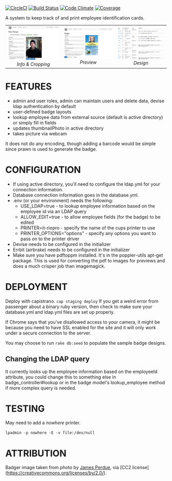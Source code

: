 [![CircleCI](https://circleci.com/gh/KPB-US/badgeulator.svg?style=svg)](https://circleci.com/gh/KPB-US/badgeulator)
[![Build Status](https://travis-ci.org/KPB-US/badgeulator.svg?branch=master)](https://travis-ci.org/KPB-US/badgeulator)
[![Code Climate](https://codeclimate.com/github/KPB-US/badgeulator/badges/gpa.svg)](https://codeclimate.com/github/KPB-US/badgeulator) [![Coverage](https://codeclimate.com/github/KPB-US/badgeulator/badges/coverage.svg)](https://codeclimate.com/github/KPB-US/badgeulator)

A system to keep track of and print employee identification cards.  

<table>
<tr>
<td align="center"><img src="https://raw.githubusercontent.com/KPB-US/badgeulator/master/test/samples/Selection_144.png" alt="Info &amp; Cropping"><br/><em>Info &amp; Cropping</em></td>
<td align="center"><img src="https://raw.githubusercontent.com/KPB-US/badgeulator/master/test/samples/Selection_145.png" alt="Preview"><br/><em>Preview</em></td>
<td align="center"><img src="https://raw.githubusercontent.com/KPB-US/badgeulator/master/test/samples/Selection_146.png" alt="Design"><br/><em>Design</em></td>
</tr>
</table>

# FEATURES

- admin and user roles, admin can maintain users and delete data, devise ldap authentication by default
- user-defined badge layouts
- lookup employee data from external source (default is active directory) or simply fill in fields
- updates thumbnailPhoto in active directory
- takes picture via webcam

It does not do any encoding, though adding a barcode would be simple since prawn is used to generate the badge.

# CONFIGURATION

- If using active directory, you'll need to configure the ldap.yml for your connection information.
- Database connection information goes in the database.yml.
- .env (or your environment) needs the following:
  - USE_LDAP=true - to lookup employee information based on the employee id via an LDAP query
  - ALLOW_EDIT=true - to allow employee fields (for the badge) to be edited
  - PRINTER=it-riopro - specify the name of the cups printer to use
  - PRINTER_OPTIONS="options" - specify any options you want to pass on to the printer driver
- Devise needs to be configured in the initializer
- Errbit (airbrake) needs to be configured in the initializer
- Make sure you have pdftoppm installed.  It's in the poppler-utils apt-get package.  This is used for
converting the pdf to images for previews and does a much crisper job than imagemagick.

# DEPLOYMENT

Deploy with capistrano.  `cap staging deploy`
If you get a weird error from passenger about a binary ruby version, then check to make sure your database.yml and ldap.yml files are set up properly.

If Chrome says that you've disallowed access to your camera, it might be because you need to have SSL enabled for the site and it will only work under a secure connection to the server.

You may choose to run `rake db:seed` to populate the sample badge designs.

## Changing the LDAP query

It currently looks up the employee information based on the employeeId attribute, you could change this to something else in badge_controller#lookup or in the badge model's lookup_employee method if more complex query is needed.

# TESTING

May need to add a _nowhere_ printer.  

```
lpadmin -p nowhere -E -v file:/dev/null
```

# ATTRIBUTION

Badger image taken from photo by [James Perdue](https://www.flickr.com/photos/rvguy/3860650150), via [CC2 license] (https://creativecommons.org/licenses/by/2.0/).
